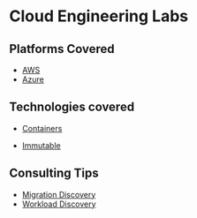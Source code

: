 # Cloud Engineering Labs

## Platforms Covered

- [AWS](./AWS/)
- [Azure](./Azure/)
<!-- * [GCP](./GCP/) -->

## Technologies covered

- [Containers](./Containers/)
<!-- * [Data](./data/index/) -->
- [Immutable](./immutable/)
<!-- * [DevOps](./devops/index/) -->

## Consulting Tips

- [Migration Discovery](./consulting/migration-discovery.md)
- [Workload Discovery](./consulting/workload-discover.md)
